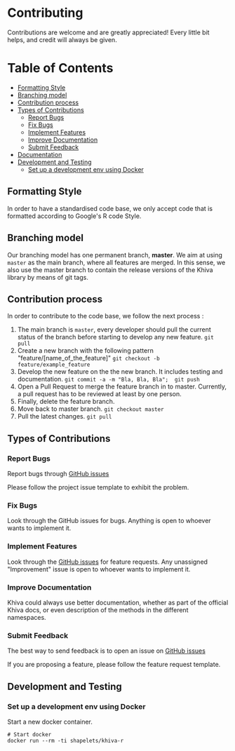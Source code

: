 # Contributing

Contributions are welcome and are greatly appreciated! Every
little bit helps, and credit will always be given.


# Table of Contents
  * [Formatting Style](#formatting-style)
  * [Branching model](#branching-model)
  * [Contribution process](#contribution-process)
  * [Types of Contributions](#types-of-contributions)
      - [Report Bugs](#report-bugs)
      - [Fix Bugs](#fix-bugs)
      - [Implement Features](#implement-features)
      - [Improve Documentation](#improve-documentation)
      - [Submit Feedback](#submit-feedback)
  * [Documentation](#documentation)
  * [Development and Testing](#development-and-testing)
      - [Set up a development env using Docker](#set-up-a-development-env-using-docker)

## Formatting Style

In order to have a standardised code base, we only accept code that is formatted according to Google's R code Style.

## Branching model

Our branching model has one permanent branch, **master**. We aim at using `master` as the main branch, where all features are merged. In this sense, we also use the master branch to contain the release versions of the Khiva library by means of git tags.

## Contribution process

In order to contribute to the code base, we follow the next process :
1. The main branch is `master`, every developer should pull the current status of the branch before starting to develop any new feature.
`git pull`
1. Create a new branch with the following pattern "feature/[name_of_the_feature]"
`git checkout -b feature/example_feature`
3. Develop the new feature on the the new branch. It includes testing and documentation.
`git commit -a -m "Bla, Bla, Bla";  git push`
4. Open a Pull Request to merge the feature branch in to master. Currently, a pull request has to be reviewed at least by one person.
5. Finally, delete the feature branch.
6. Move back to master branch.
`git checkout master`
7. Pull the latest changes.
`git pull`

## Types of Contributions

### Report Bugs

Report bugs through [GitHub issues](https://github.com/shapelets/khiva-r/issues)

Please follow the project issue template to exhibit the problem.

### Fix Bugs

Look through the GitHub issues for bugs. Anything is open to whoever wants to implement it.

### Implement Features

Look through the [GitHub issues](https://github.com/shapelets/khiva-r/issues) for feature requests. Any unassigned
"Improvement" issue is open to whoever wants to implement it.

### Improve Documentation

Khiva could always use better documentation, whether as part of the official Khiva docs, or even description of the
methods in the different namespaces.

### Submit Feedback

The best way to send feedback is to open an issue on [GitHub issues](https://github.com/shapelets/khiva-r/issues)

If you are proposing a feature, please follow the feature request template.

## Development and Testing

### Set up a development env using Docker

Start a new docker container.

```
# Start docker
docker run --rm -ti shapelets/khiva-r
```